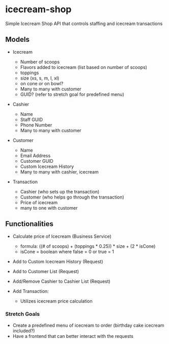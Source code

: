 # icecream-shop
Simple Icecream Shop API that controls staffing and icecream transactions

## Models
* Icecream
  - Number of scoops
  - Flavors added to icecream (list based on number of scoops)
  - toppings
  - size (xs, s, m, l, xl)
  - on cone or on bowl?
  - Many to many with customer
  - GUID? (refer to stretch goal for predefined menu)
 
* Cashier
  - Name
  - Staff GUID
  - Phone Number
  - Many to many with customer

* Customer
  - Name
  - Email Address
  - Customer GUID
  - Custom Icecream History
  - Many to many with cashier, icecream

* Transaction
  - Cashier (who sets up the transaction) 
  - Customer (who helps go through the transaction)
  - Price of icecream
  - many to one with customer
 
## Functionalities
* Calculate price of Icecream (Business Service)
  - formula: ((# of scoops) + (toppings * 0.25)) * size + (2 * isCone)
  - isCone = boolean where false = 0 or true = 1
 
* Add to Custom Icecream History (Request)

* Add to Customer List (Request)

* Add/Remove Cashier to Cashier List (Request)

* Add Transaction:
  - Utilizes icecream price calculation

### Stretch Goals
* Create a predefined menu of icecream to order (birthday cake icecream included?)
* Have a frontend that can better interact with the requests
